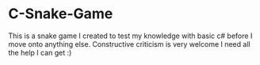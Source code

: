 # C-Snake-Game
This is a snake game I created to test my knowledge with basic c# before I move onto anything else.
Constructive criticism is very welcome I need all the help I can get :)

